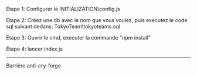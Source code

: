 Étape 1:
Configurer le INITIALIZATION\config.js

Étape 2:
Créez une db avec le nom que vous voulez, puis executez le code sql suivant dedans: TokyoTeam\tokyoteams.sql

Étape 3:
Ouvrir le cmd, executer la commande "npm install"

Étape 4:
lancer index.js


--------------------------------------------------------

Barrière anti-cry-forge
